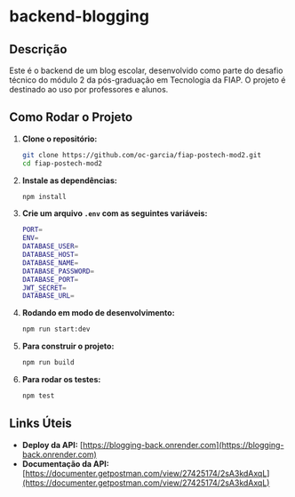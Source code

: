 
# backend-blogging

## Descrição

Este é o backend de um blog escolar, desenvolvido como parte do desafio técnico do módulo 2 da pós-graduação em Tecnologia da FIAP. O projeto é destinado ao uso por professores e alunos.

## Como Rodar o Projeto

1. **Clone o repositório:**

   ```bash
   git clone https://github.com/oc-garcia/fiap-postech-mod2.git
   cd fiap-postech-mod2
   ```

2. **Instale as dependências:**

   ```bash
   npm install
   ```

3. **Crie um arquivo `.env` com as seguintes variáveis:**

   ```bash
   PORT=
   ENV=
   DATABASE_USER=
   DATABASE_HOST=
   DATABASE_NAME=
   DATABASE_PASSWORD=
   DATABASE_PORT=
   JWT_SECRET=
   DATABASE_URL=
   ```

4. **Rodando em modo de desenvolvimento:**

   ```bash
   npm run start:dev
   ```

5. **Para construir o projeto:**

   ```bash
   npm run build
   ```

6. **Para rodar os testes:**

   ```bash
   npm test
   ```

## Links Úteis

- **Deploy da API:** [https://blogging-back.onrender.com](https://blogging-back.onrender.com)
- **Documentação da API:** [https://documenter.getpostman.com/view/27425174/2sA3kdAxqL](https://documenter.getpostman.com/view/27425174/2sA3kdAxqL)
